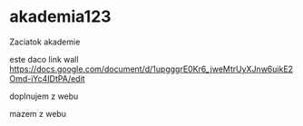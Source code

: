 # akademia123

Zaciatok akademie


este daco link wall https://docs.google.com/document/d/1upgggrE0Kr6_jweMtrUyXJnw6uikE2Omd-iYc4IDtPA/edit

doplnujem z webu 

mazem z webu
